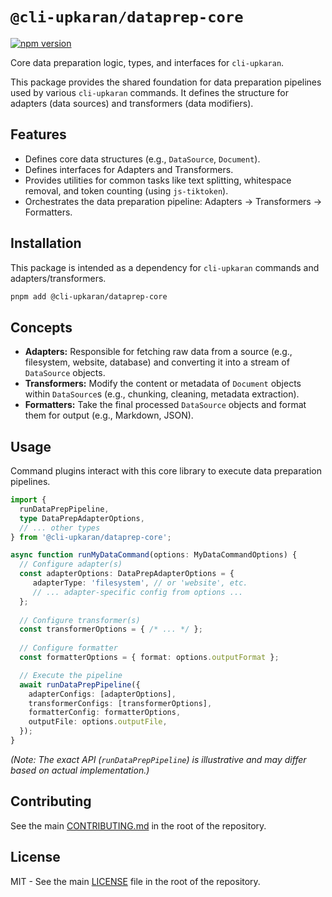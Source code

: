 # `@cli-upkaran/dataprep-core`

[![npm version](https://badge.fury.io/js/%40cli-upkaran%2Fdataprep-core.svg)](https://badge.fury.io/js/%40cli-upkaran%2Fdataprep-core)

Core data preparation logic, types, and interfaces for `cli-upkaran`.

This package provides the shared foundation for data preparation pipelines used by various `cli-upkaran` commands. It defines the structure for adapters (data sources) and transformers (data modifiers).

## Features

*   Defines core data structures (e.g., `DataSource`, `Document`).
*   Defines interfaces for Adapters and Transformers.
*   Provides utilities for common tasks like text splitting, whitespace removal, and token counting (using `js-tiktoken`).
*   Orchestrates the data preparation pipeline: Adapters -> Transformers -> Formatters.

## Installation

This package is intended as a dependency for `cli-upkaran` commands and adapters/transformers.

```bash
pnpm add @cli-upkaran/dataprep-core
```

## Concepts

*   **Adapters:** Responsible for fetching raw data from a source (e.g., filesystem, website, database) and converting it into a stream of `DataSource` objects.
*   **Transformers:** Modify the content or metadata of `Document` objects within `DataSource`s (e.g., chunking, cleaning, metadata extraction).
*   **Formatters:** Take the final processed `DataSource` objects and format them for output (e.g., Markdown, JSON).

## Usage

Command plugins interact with this core library to execute data preparation pipelines.

```typescript
import {
  runDataPrepPipeline,
  type DataPrepAdapterOptions,
  // ... other types
} from '@cli-upkaran/dataprep-core';

async function runMyDataCommand(options: MyDataCommandOptions) {
  // Configure adapter(s)
  const adapterOptions: DataPrepAdapterOptions = {
     adapterType: 'filesystem', // or 'website', etc.
     // ... adapter-specific config from options ... 
  };
  
  // Configure transformer(s)
  const transformerOptions = { /* ... */ };
  
  // Configure formatter
  const formatterOptions = { format: options.outputFormat };

  // Execute the pipeline
  await runDataPrepPipeline({
    adapterConfigs: [adapterOptions],
    transformerConfigs: [transformerOptions],
    formatterConfig: formatterOptions,
    outputFile: options.outputFile,
  });
}
```

*(Note: The exact API (`runDataPrepPipeline`) is illustrative and may differ based on actual implementation.)*

## Contributing

See the main [CONTRIBUTING.md](../../CONTRIBUTING.md) in the root of the repository.

## License

MIT - See the main [LICENSE](../../LICENSE) file in the root of the repository. 